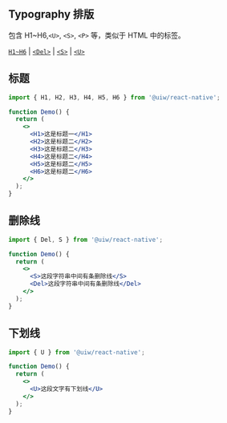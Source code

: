 Typography 排版
---

包含 H1~H6,`<U>`, `<S>`, `<P>` 等，类似于 HTML 中的标签。

[`H1~H6`](#标题) | [`<Del>`](#删除线) | [`<S>`](#删除线) | [`<U>`](#下划线)


## 标题

```jsx
import { H1, H2, H3, H4, H5, H6 } from '@uiw/react-native';

function Demo() {
  return (
    <>
      <H1>这是标题一</H1>
      <H2>这是标题二</H2>
      <H3>这是标题二</H3>
      <H4>这是标题二</H4>
      <H5>这是标题二</H5>
      <H6>这是标题二</H6>
    </>
  );
}
```

## 删除线


```jsx
import { Del, S } from '@uiw/react-native';

function Demo() {
  return (
    <>
      <S>这段字符串中间有条删除线</S>
      <Del>这段字符串中间有条删除线</Del>
    </>
  );
}
```

## 下划线

```jsx
import { U } from '@uiw/react-native';

function Demo() {
  return (
    <>
      <U>这段文字有下划线</U>
    </>
  );
}
```